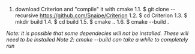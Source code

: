 1. download Criterion and "compile" it with cmake
1.1. $ git clone --recursive https://github.com/Snaipe/Criterion
1.2. $ cd Criterion
1.3. $ mkdir build
1.4. $ cd build
1.5. $ cmake ..
1.6. $ cmake --build .

*Note: it is possible that some dependecies will not be installed. These will need to be installed
Note 2: cmake --build can take a while to completely run*
